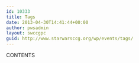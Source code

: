 ```yaml
---
id: 10333
title: Tags
date: 2013-04-30T14:41:44+00:00
author: pwsadmin
layout: swccgpc
guid: http://www.starwarsccg.org/wp/events/tags/
---
```

CONTENTS